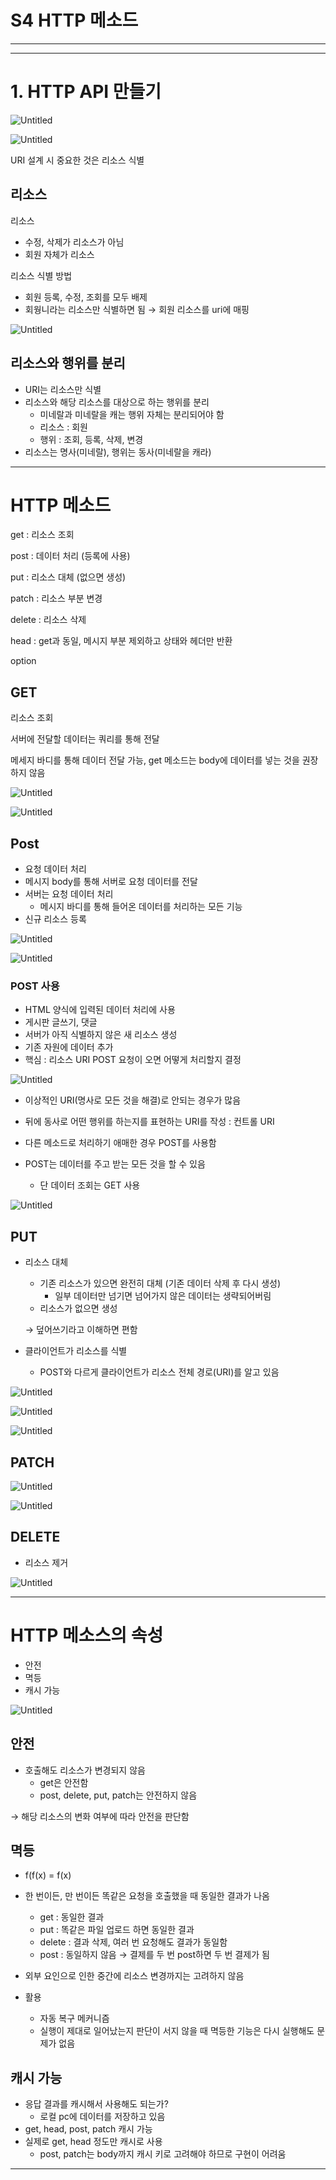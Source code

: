 # S4 HTTP 메소드

---

---

# 1. HTTP API 만들기

![Untitled](S4%20HTTP%20%E1%84%86%E1%85%A6%E1%84%89%E1%85%A9%E1%84%83%E1%85%B3%202f96eaad412d4b948a20878f8f7c675a/Untitled.png)

![Untitled](S4%20HTTP%20%E1%84%86%E1%85%A6%E1%84%89%E1%85%A9%E1%84%83%E1%85%B3%202f96eaad412d4b948a20878f8f7c675a/Untitled%201.png)

URI 설계 시 중요한 것은 리소스 식별

## 리소스

리소스

- 수정, 삭제가 리소스가 아님
- 회원 자체가 리소스

리소스 식별 방법

- 회원 등록, 수정, 조회를 모두 배제
- 회웡니라는 리소스만 식별하면 됨 → 회원 리소스를 uri에 매핑

![Untitled](S4%20HTTP%20%E1%84%86%E1%85%A6%E1%84%89%E1%85%A9%E1%84%83%E1%85%B3%202f96eaad412d4b948a20878f8f7c675a/Untitled%202.png)

## 리소스와 행위를 분리

- URI는 리소스만 식별
- 리소스와 해당 리소스를 대상으로 하는 행위를 분리
    - 미네랄과 미네랄을 캐는 행위 자체는 분리되어야 함
    - 리소스 : 회원
    - 행위 : 조회, 등록, 삭제, 변경
- 리소스는 명사(미네랄), 행위는 동사(미네랄을 캐라)

---

# HTTP 메소드

get : 리소스 조회

post : 데이터 처리 (등록에 사용)

put : 리소스 대체 (없으면 생성)

patch : 리소스 부분 변경

delete : 리소스 삭제

head : get과 동일, 메시지 부분 제외하고 상태와 헤더만 반환

option

## GET

리소스 조회

서버에 전달할 데이터는 쿼리를 통해 전달

메세지 바디를 통해 데이터 전달 가능, get 메소드는 body에 데이터를 넣는 것을 권장하지 않음

![Untitled](S4%20HTTP%20%E1%84%86%E1%85%A6%E1%84%89%E1%85%A9%E1%84%83%E1%85%B3%202f96eaad412d4b948a20878f8f7c675a/Untitled%203.png)

![Untitled](S4%20HTTP%20%E1%84%86%E1%85%A6%E1%84%89%E1%85%A9%E1%84%83%E1%85%B3%202f96eaad412d4b948a20878f8f7c675a/Untitled%204.png)

## Post

- 요청 데이터 처리
- 메시지 body를 통해 서버로 요청 데이터를 전달
- 서버는 요청 데이터 처리
    - 메시지 바디를 통해 들어온 데이터를 처리하는 모든 기능
- 신규 리소스 등록

![Untitled](S4%20HTTP%20%E1%84%86%E1%85%A6%E1%84%89%E1%85%A9%E1%84%83%E1%85%B3%202f96eaad412d4b948a20878f8f7c675a/Untitled%205.png)

![Untitled](S4%20HTTP%20%E1%84%86%E1%85%A6%E1%84%89%E1%85%A9%E1%84%83%E1%85%B3%202f96eaad412d4b948a20878f8f7c675a/Untitled%206.png)

### POST 사용

- HTML 양식에 입력된 데이터 처리에 사용
- 게시판 글쓰기, 댓글
- 서버가 아직 식별하지 않은 새 리소스 생성
- 기존 자원에 데이터 추가
- 핵심 : 리소스 URI POST 요청이 오면 어떻게 처리할지 결정

![Untitled](S4%20HTTP%20%E1%84%86%E1%85%A6%E1%84%89%E1%85%A9%E1%84%83%E1%85%B3%202f96eaad412d4b948a20878f8f7c675a/Untitled%207.png)

- 이상적인 URI(명사로 모든 것을 해결)로 안되는 경우가 많음
- 뒤에 동사로 어떤 행위를 하는지를 표현하는 URI를 작성 : 컨트롤 URI

- 다른 메소드로 처리하기 애매한 경우 POST를 사용함
- POST는 데이터를 주고 받는 모든 것을 할 수 있음
    - 단 데이터 조회는 GET 사용

![Untitled](S4%20HTTP%20%E1%84%86%E1%85%A6%E1%84%89%E1%85%A9%E1%84%83%E1%85%B3%202f96eaad412d4b948a20878f8f7c675a/Untitled%208.png)

## PUT

- 리소스 대체
    - 기존 리소스가 있으면 완전히 대체 (기존 데이터 삭제 후 다시 생성)
        - 일부 데이터만 넘기면 넘어가지 않은 데이터는 생략되어버림
    - 리소스가 없으면 생성
    
    → 덮어쓰기라고 이해하면 편함
    
- 클라이언트가 리소스를 식별
    - POST와 다르게 클라이언트가 리소스 전체 경로(URI)를 알고 있음

![Untitled](S4%20HTTP%20%E1%84%86%E1%85%A6%E1%84%89%E1%85%A9%E1%84%83%E1%85%B3%202f96eaad412d4b948a20878f8f7c675a/Untitled%209.png)

![Untitled](S4%20HTTP%20%E1%84%86%E1%85%A6%E1%84%89%E1%85%A9%E1%84%83%E1%85%B3%202f96eaad412d4b948a20878f8f7c675a/Untitled%2010.png)

![Untitled](S4%20HTTP%20%E1%84%86%E1%85%A6%E1%84%89%E1%85%A9%E1%84%83%E1%85%B3%202f96eaad412d4b948a20878f8f7c675a/Untitled%2011.png)

## PATCH

![Untitled](S4%20HTTP%20%E1%84%86%E1%85%A6%E1%84%89%E1%85%A9%E1%84%83%E1%85%B3%202f96eaad412d4b948a20878f8f7c675a/Untitled%2012.png)

![Untitled](S4%20HTTP%20%E1%84%86%E1%85%A6%E1%84%89%E1%85%A9%E1%84%83%E1%85%B3%202f96eaad412d4b948a20878f8f7c675a/Untitled%2013.png)

## DELETE

- 리소스 제거

![Untitled](S4%20HTTP%20%E1%84%86%E1%85%A6%E1%84%89%E1%85%A9%E1%84%83%E1%85%B3%202f96eaad412d4b948a20878f8f7c675a/Untitled%2014.png)

---

# HTTP 메소스의 속성

- 안전
- 멱등
- 캐시 가능

![Untitled](S4%20HTTP%20%E1%84%86%E1%85%A6%E1%84%89%E1%85%A9%E1%84%83%E1%85%B3%202f96eaad412d4b948a20878f8f7c675a/Untitled%2015.png)

## 안전

- 호출해도 리소스가 변경되지 않음
    - get은 안전함
    - post, delete, put, patch는 안전하지 않음

→ 해당 리소스의 변화 여부에 따라 안전을 판단함

## 멱등

- f(f(x) = f(x)
- 한 번이든, 만 번이든 똑같은 요청을 호출했을 때 동일한 결과가 나옴
    - get : 동일한 결과
    - put : 똑같은 파일 업로드 하면 동일한 결과
    - delete : 결과 삭제, 여러 번 요청해도 결과가 동일함
    - post : 동일하지 않음 → 결제를 두 번 post하면 두 번 결제가 됨
- 외부 요인으로 인한 중간에 리소스 변경까지는 고려하지 않음

- 활용
    - 자동 복구 메커니즘
    - 실행이 제대로 일어났는지 판단이 서지 않을 때 멱등한 기능은 다시 실행해도 문제가 없음

## 캐시 가능

- 응답 결과를 캐시해서 사용해도 되는가?
    - 로컬 pc에 데이터를 저장하고 있음
- get, head, post, patch 캐시 가능
- 실제로 get, head 정도만 캐시로 사용
    - post, patch는 body까지 캐시 키로 고려해야 하므로 구현이 어려움

---